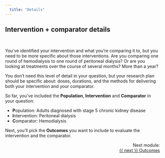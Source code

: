 ```yaml
---
  title: "Details"
---
```



## Intervention + comparator details

<br>
 
You’ve identified your intervention and what you’re comparing it to, but you need to be more specific about those interventions. Are you comparing one round of hemodialysis to one round of peritoneal dialysis? Or are you looking at treatments over the course of several months? More than a year?

You don’t need this level of detail in your question, but your research plan should be specific about: doses, durations, and the methods for delivering both your intervention and your comparator.

So far, you’ve included the **Population**, **Intervention** and **Comparator** in your question:

- **P**opulation: Adults diagnosed with stage 5 chronic kidney disease
- **I**ntervention: Peritoneal dialysis
- **C**omparator: Hemodialysis

Next, you’ll pick the **Outcomes** you want to include to evaluate the intervention and the comparator. 

<div class="pagination-section" style="text-align: right">
			<div class="title">
				Next module:
			</div>
			<a rel="next" class="next" href="{{ site.baseurl }}/modules/outcomes/outcomes/"> {{ next }} Outcomes
			</a>
		</div>